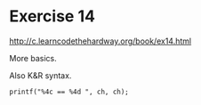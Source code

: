 Exercise 14
==========
<http://c.learncodethehardway.org/book/ex14.html>

More basics.

Also K&R syntax.


    printf("%4c == %4d ", ch, ch);

